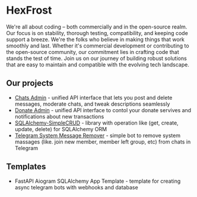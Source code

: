 # HexFrost 

We're all about coding – both commercially and in the open-source realm. 
Our focus is on stability, thorough testing, compatibility, and keeping code support a breeze. 
We're the folks who believe in making things that work smoothly and last. 
Whether it's commercial development or contributing to the open-source community, our commitment lies in crafting code that stands the test of time. 
Join us on our journey of building robust solutions that are easy to maintain and compatible with the evolving tech landscape.

## Our projects

* [Chats Admin](https://github.com/hexfrost/social-media-platform-admin) - unified API interface that lets you post and delete messages, moderate chats, and tweak descriptions seamlessly
* [Donate Admin](https://github.com/hexfrost/donate-platform-manager) - unified API interface to contol your donate servives and notifications about new transactions
* [SQLAlchemy-SimpleCRUD](https://github.com/hexfrost/sqlalchemy-models-commands) - library with operation like (get, create, update, delete) for SQLAlchemy ORM
* [Telegram System Message Remover](https://github.com/hexfrost/tg-delete-system-messages) - simple bot to remove system massages (like. join new member, member left group, etc) from chats in Telegram


## Templates

- FastAPI Aiogram SQLAlchemy App Template - template for creating async telegram bots with webhooks and database

